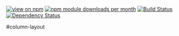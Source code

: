 [![view on npm](http://img.shields.io/npm/v/column-layout.svg)](https://www.npmjs.org/package/column-layout)
[![npm module downloads per month](http://img.shields.io/npm/dm/column-layout.svg)](https://www.npmjs.org/package/column-layout)
[![Build Status](https://travis-ci.org/75lb/column-layout.svg?branch=master)](https://travis-ci.org/75lb/column-layout)
[![Dependency Status](https://david-dm.org/75lb/column-layout.svg)](https://david-dm.org/75lb/column-layout)

#column-layout
